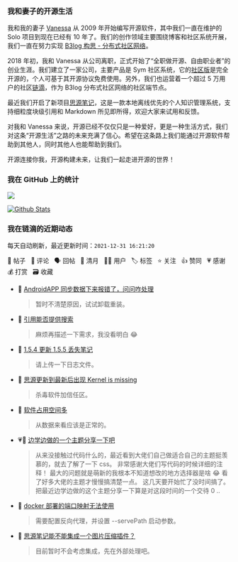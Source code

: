 ### 我和妻子的开源生活

我和我的妻子 [Vanessa](https://github.com/Vanessa219) 从 2009 年开始编写开源软件，其中我们一直在维护的 Solo 项目到现在已经有 10 年了。我们的创作领域主要围绕博客和社区系统开展，我们一直在努力实现 [B3log 构思 - 分布式社区网络](https://ld246.com/article/1546941897596)。

2018 年初，我和 Vanessa 从公司离职，正式开始了“全职做开源、自由职业者”的创业生涯。我们建立了一家公司，主要产品是 Sym 社区系统，它的[社区版](https://github.com/88250/symphony)是完全开源的，个人可基于其开源协议免费使用。另外，我们也运营着一个超过 5 万用户的社区[链滴](https://ld246.com)，作为 B3log 分布式社区网络的社区端节点。

最近我们开启了新项目[思源笔记](https://github.com/siyuan-note/siyuan)，这是一款本地离线优先的个人知识管理系统，支持细粒度块级引用和 Markdown 所见即所得，欢迎大家来试用和反馈。

对我和 Vanessa 来说，开源已经不仅仅只是一种爱好，更是一种生活方式，我们对这条“开源生活”之路的未来充满了信心。希望在这条路上我们能通过开源软件帮助到其他人，同时其他人也能帮助到我们。

开源连接你我，开源构建未来，让我们一起走进开源的世界！

### 我在 GitHub 上的统计

<a title="Hits" target="_blank" href="https://github.com/88250/88250"><img src="https://hits.b3log.org/88250/88250.svg"></a>

[![Github Stats](https://github-readme-stats.vercel.app/api?username=88250&theme=tokyonight&show_icons=true)](https://github.com/88250)

<!--events start -->

### 我在链滴的近期动态

每天自动刷新，最近更新时间：`2021-12-31 16:21:20`

📝 帖子 &nbsp; 💬 评论 &nbsp; 🗣 回帖 &nbsp; 🌙 清月 &nbsp; 👨‍💻 用户 &nbsp; 🏷️ 标签 &nbsp; ⭐️ 关注 &nbsp; 👍 赞同 &nbsp; 💗 感谢 &nbsp; 💰 打赏 &nbsp; 🗃 收藏

* 💬 [AndroidAPP 同步数据下来报错了，问问咋处理](https://ld246.com/article/1640936340659/comment/1640938060295#comments)

  > 暂时不清楚原因，试试卸载重装。
* 💬 [引用能否提供搜索](https://ld246.com/article/1640921746310/comment/1640938010029#comments)

  > 麻烦再描述一下需求，我没看明白 😂
* 💬 [1.5.4 更新 1.5.5 丢失笔记](https://ld246.com/article/1640925512940/comment/1640936954922#comments)

  > 请上传一下日志文件。
* 💬 [思源更新到最新后出现 Kernel is missing](https://ld246.com/article/1640922167158/comment/1640923863774#comments)

  > 杀毒软件加信任区。
* 💬 [软件占用空间多](https://ld246.com/article/1640923025701/comment/1640923841156#comments)

  > 从数据来看应该是正常的。
* 💗📝 [边学边做的一个主题分享一下吧](https://ld246.com/article/1640880704077)

  > 从来没接触过代码什么的，最近看到大佬们自己做适合自己的主题挺羡慕的，就去了解了一下 css。 非常感谢大佬们写代码的时候详细的注释！ 最大的问题就是萌新的我根本不知道想改的地方选择器是啥 😂 看了好多大佬的主题才慢慢搞清楚一点。 这几天要开始忙了没时间搞了。把最近边学边做的这个主题分享一下算是对这段时间的一个交待 0 ..
* 💬 [docker 部署的端口映射无法使用](https://ld246.com/article/1640871147256/comment/1640878355890#comments)

  > 需要配置反向代理，并设置 --servePath 启动参数。
* 💬 [思源笔记能不能集成一个图片压缩插件？](https://ld246.com/article/1640873154639/comment/1640874901601#comments)

  > 目前暂时不会考虑集成，先在外部处理吧。


<!--events end -->
